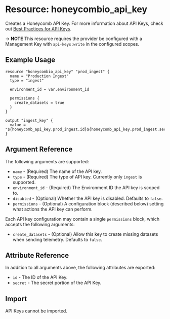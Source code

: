 # Resource: honeycombio_api_key

Creates a Honeycomb API Key.
For more information about API Keys, check out [Best Practices for API Keys](https://docs.honeycomb.io/get-started/best-practices/api-keys/).

-> **NOTE** This resource requires the provider be configured with a Management Key with `api-keys:write` in the configured scopes.

## Example Usage

```hcl
resource "honeycombio_api_key" "prod_ingest" {
  name = "Production Ingest"
  type = "ingest"

  environment_id = var.environment_id

  permissions {
    create_datasets = true
  }
}

output "ingest_key" {
  value = "${honeycomb_api_key.prod_ingest.id}${honeycomb_api_key.prod_ingest.secret}"
}
```

## Argument Reference

The following arguments are supported:

* `name` - (Required) The name of the API key.
* `type` - (Required) The type of API key. Currently only `ingest` is supported.
* `environment_id` - (Required) The Environment ID the API key is scoped to.
* `disabled` - (Optional) Whether the API key is disabled. Defaults to `false`.
* `permissions` - (Optional) A configuration block (described below) setting what actions the API key can perform.

Each API key configuration may contain a single `permissions` block, which accepts the following arguments:

* `create_datasets` - (Optional) Allow this key to create missing datasets when sending telemetry. Defaults to `false`.

## Attribute Reference

In addition to all arguments above, the following attributes are exported:

* `id` - The ID of the API Key.
* `secret` - The secret portion of the API Key.

## Import

API Keys cannot be imported.
